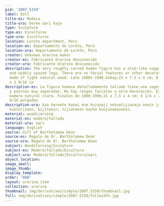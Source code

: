 ```yaml
---
pid: '2007.5159'
label: Doll
title-es: Muñeca
title-ura: beree aari kaje
type: Sculpture
type-es: Esculturas
type-ura: Esculturas
location: Loreto department, Peru
location-es: Departamento de Loreto, Perú
location-ura: Departamento de Loreto, Perú
creator: Unknown Urarina maker
creator-es: Fabricante Urarina desconocido
creator-ura: Fabricante Urarina desconocido
description: The very roughly carved human figure has a stub-like suggestion of arms
  and widely spaced legs. There are no facial features or other decoration. It is
  made of light natural wood. Late 1800s-1996.&nbsp;21 x 7.5 x 4 cm; 8 1/4 x 2 15/16
  x 1 9/16 in
description-es: La figura humana detalladamente tallada tiene una sugerencia de brazos
  y piernas muy separadas. No hay rasgos faciales u otra decoración. Está hecho de
  madera natural clara. Finales de 1800-1996;21 x 7,5 x 4 cm; 8 1/4 x 2 15/16 x 1
  9/16 pulgadas
description-ura: kaa bereete kanai ene kujuaaji nekuatijianaja neein jaüre aari kaje,
  kuütüriteen, bijiteein, tijiateein kacha kuüjünakaneein.
material: wood|carving
material-es: madera|tallado
material-ura: aari
language: English
source: Gift of Bartholomew Dean
source-es: Regalo de Dr. Bartholomew Dean
source-ura: Regalo de Dr. Bartholomew Dean
subject: Wood|Carving|Sculpture
subject-es: Madera|Tallado|Escultura
subject-ura: Madera|Tallado|Escultura|aari
object_location:
image_small:
image_thumb:
display_template:
order: '088'
layout: urarina_item
collection: urarina
thumbnail: img/derivatives/simple/2007.5159/thumbnail.jpg
full: img/derivatives/simple/2007.5159/fullwidth.jpg
---
```

